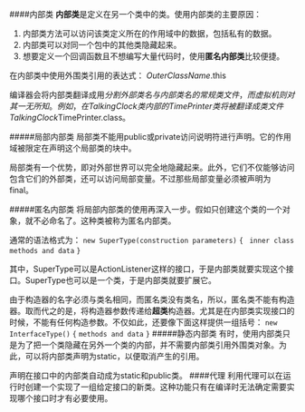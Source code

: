 ####内部类
**内部类**是定义在另一个类中的类。使用内部类的主要原因：

1. 内部类方法可以访问该类定义所在的作用域中的数据，包括私有的数据。
2. 内部类可以对同一个包中的其他类隐藏起来。
3. 想要定义一个回调函数且不想编写大量代码时，使用**匿名内部类**比较便捷。

在内部类中使用外围类引用的表达式：
*OuterClassName*.this

编译器会将内部类翻译成用$分割外部类名与内部类名的常规类文件，而虚拟机则对其一无所知。例如，在TalkingClock类内部的TimePrinter类将被翻译成类文件TalkingClock$TimePrinter.class。

#####局部内部类
局部类不能用public或private访问说明符进行声明。它的作用域被限定在声明这个局部类的块中。

局部类有一个优势，即对外部世界可以完全地隐藏起来。此外，它们不仅能够访问包含它们的外部类，还可以访问局部变量。不过那些局部变量必须被声明为final。

#####匿名内部类
将局部内部类的使用再深入一步。假如只创建这个类的一个对象，就不必命名了。这种类被称为匿名内部类。

通常的语法格式为：
`new SuperType(construction parameters)`
`{`
` inner class methods and data`
`}`

其中，SuperType可以是ActionListener这样的接口，于是内部类就要实现这个接口。SuperType也可以是一个类，于是内部类就要扩展它。

由于构造器的名字必须与类名相同，而匿名类没有类名，所以，匿名类不能有构造器。取而代之的是，将构造器参数传递给**超类**构造器。尤其是在内部类实现接口的时候，不能有任何构造参数。不仅如此，还要像下面这样提供一组括号：
`new InterfaceType()`
`{`
`methods and data`
`}`
#####静态内部类
有时，使用内部类只是为了把一个类隐藏在另外一个类的内部，并不需要内部类引用外围类对象。为此，可以将内部类声明为static，以便取消产生的引用。

声明在接口中的内部类自动成为static和public类。
####代理
利用代理可以在运行时创建一个实现了一组给定接口的新类。这种功能只有在编译时无法确定需要实现哪个接口时才有必要使用。



